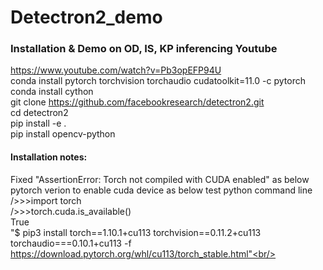 # Detectron2_demo
### Installation & Demo on OD, IS, KP inferencing Youtube
https://www.youtube.com/watch?v=Pb3opEFP94U <br/>
conda install pytorch torchvision torchaudio cudatoolkit=11.0 -c pytorch <br/>
conda install cython <br/>
git clone https://github.com/facebookresearch/detectron2.git <br/>
cd detectron2 <br/>
pip install -e . <br/>
pip install opencv-python <br/>
#### Installation notes: <br/>
Fixed "AssertionError: Torch not compiled with CUDA enabled" as below pytorch verion to enable cuda device as below test python command line <br/>
/>>>import torch<br/>
/>>>torch.cuda.is_available()<br/>
True<br/>
"$ pip3 install torch==1.10.1+cu113 torchvision==0.11.2+cu113 torchaudio===0.10.1+cu113 -f https://download.pytorch.org/whl/cu113/torch_stable.html"<br/>

